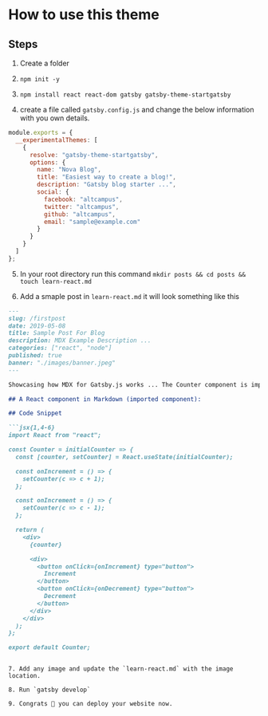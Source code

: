 # How to use this theme

## Steps

1. Create a folder

2. `npm init -y`

3. `npm install react react-dom gatsby gatsby-theme-startgatsby`

4. create a file called `gatsby.config.js` and change the below information with you own details.

```js
module.exports = {
  __experimentalThemes: [
    {
      resolve: "gatsby-theme-startgatsby",
      options: {
        name: "Nova Blog",
        title: "Easiest way to create a blog!",
        description: "Gatsby blog starter ...",
        social: {
          facebook: "altcampus",
          twitter: "altcampus",
          github: "altcampus",
          email: "sample@example.com"
        }
      }
    }
  ]
};
```
5. In your root directory run this command `mkdir posts && cd posts && touch learn-react.md`

6. Add a smaple post in `learn-react.md` it will look something like this

```md
---
slug: /firstpost
date: 2019-05-08
title: Sample Post For Blog
description: MDX Example Description ...
categories: ["react", "node"]
published: true
banner: "./images/banner.jpeg"
---

Showcasing how MDX for Gatsby.js works ... The Counter component is imported explicitly, but since we are using MDXProvider, we can also define global components which don't need to be imported (e.g. Link, YouTube).

## A React component in Markdown (imported component):

## Code Snippet

```jsx{1,4-6}
import React from "react";

const Counter = initialCounter => {
  const [counter, setCounter] = React.useState(initialCounter);

  const onIncrement = () => {
    setCounter(c => c + 1);
  };

  const onIncrement = () => {
    setCounter(c => c - 1);
  };

  return (
    <div>
      {counter}

      <div>
        <button onClick={onIncrement} type="button">
          Increment
        </button>
        <button onClick={onDecrement} type="button">
          Decrement
        </button>
      </div>
    </div>
  );
};

export default Counter;
```

```

7. Add any image and update the `learn-react.md` with the image location.

8. Run `gatsby develop`

9. Congrats 🤗 you can deploy your website now.
